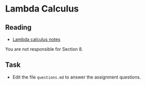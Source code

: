 # Lambda Calculus

## Reading

* [Lambda calculus notes](lambda-calculus.pdf) 

You are not responsible for Section 8.


## Task

* Edit the file `questions.md` to answer the assignment questions.
